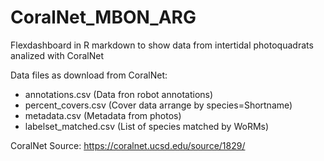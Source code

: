 # CoralNet_MBON_ARG
Flexdashboard in R markdown to show data from intertidal photoquadrats analized with CoralNet

Data files as download from CoralNet:
- annotations.csv (Data fron robot annotations)
- percent_covers.csv (Cover data arrange by species=Shortname)
- metadata.csv (Metadata from photos)
- labelset_matched.csv (List of species matched by WoRMs)

CoralNet Source: https://coralnet.ucsd.edu/source/1829/


